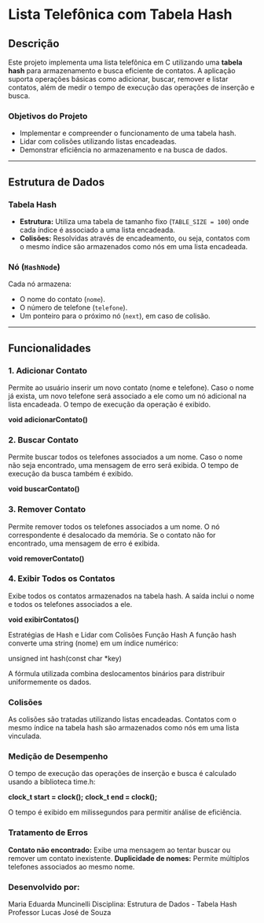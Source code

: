 # Lista Telefônica com Tabela Hash

## Descrição

Este projeto implementa uma lista telefônica em C utilizando uma **tabela hash** para armazenamento e busca eficiente de contatos. A aplicação suporta operações básicas como adicionar, buscar, remover e listar contatos, além de medir o tempo de execução das operações de inserção e busca.

### Objetivos do Projeto

- Implementar e compreender o funcionamento de uma tabela hash.
- Lidar com colisões utilizando listas encadeadas.
- Demonstrar eficiência no armazenamento e na busca de dados.

---

## Estrutura de Dados

### Tabela Hash

- **Estrutura:** Utiliza uma tabela de tamanho fixo (`TABLE_SIZE = 100`) onde cada índice é associado a uma lista encadeada.
- **Colisões:** Resolvidas através de encadeamento, ou seja, contatos com o mesmo índice são armazenados como nós em uma lista encadeada.

### Nó (`HashNode`)

Cada nó armazena:

- O nome do contato (`nome`).
- O número de telefone (`telefone`).
- Um ponteiro para o próximo nó (`next`), em caso de colisão.

---

## Funcionalidades

### 1. Adicionar Contato

Permite ao usuário inserir um novo contato (nome e telefone). Caso o nome já exista, um novo telefone será associado a ele como um nó adicional na lista encadeada. O tempo de execução da operação é exibido.

**void adicionarContato()**

### 2. Buscar Contato

Permite buscar todos os telefones associados a um nome. Caso o nome não seja encontrado, uma mensagem de erro será exibida. O tempo de execução da busca também é exibido.

**void buscarContato()**

### 3. Remover Contato

Permite remover todos os telefones associados a um nome. O nó correspondente é desalocado da memória. Se o contato não for encontrado, uma mensagem de erro é exibida.

**void removerContato()**

### 4. Exibir Todos os Contatos

Exibe todos os contatos armazenados na tabela hash. A saída inclui o nome e todos os telefones associados a ele.

**void exibirContatos()**

Estratégias de Hash e Lidar com Colisões
Função Hash
A função hash converte uma string (nome) em um índice numérico:

unsigned int hash(const char \*key)

A fórmula utilizada combina deslocamentos binários para distribuir uniformemente os dados.

### Colisões

As colisões são tratadas utilizando listas encadeadas. Contatos com o mesmo índice na tabela hash são armazenados como nós em uma lista vinculada.

### Medição de Desempenho

O tempo de execução das operações de inserção e busca é calculado usando a biblioteca time.h:

**clock_t start = clock();**
**clock_t end = clock();**

O tempo é exibido em milissegundos para permitir análise de eficiência.

### Tratamento de Erros

**Contato não encontrado:** Exibe uma mensagem ao tentar buscar ou remover um contato inexistente.
**Duplicidade de nomes:** Permite múltiplos telefones associados ao mesmo nome.

### Desenvolvido por:

Maria Eduarda Muncinelli
Disciplina: Estrutura de Dados - Tabela Hash
Professor Lucas José de Souza
